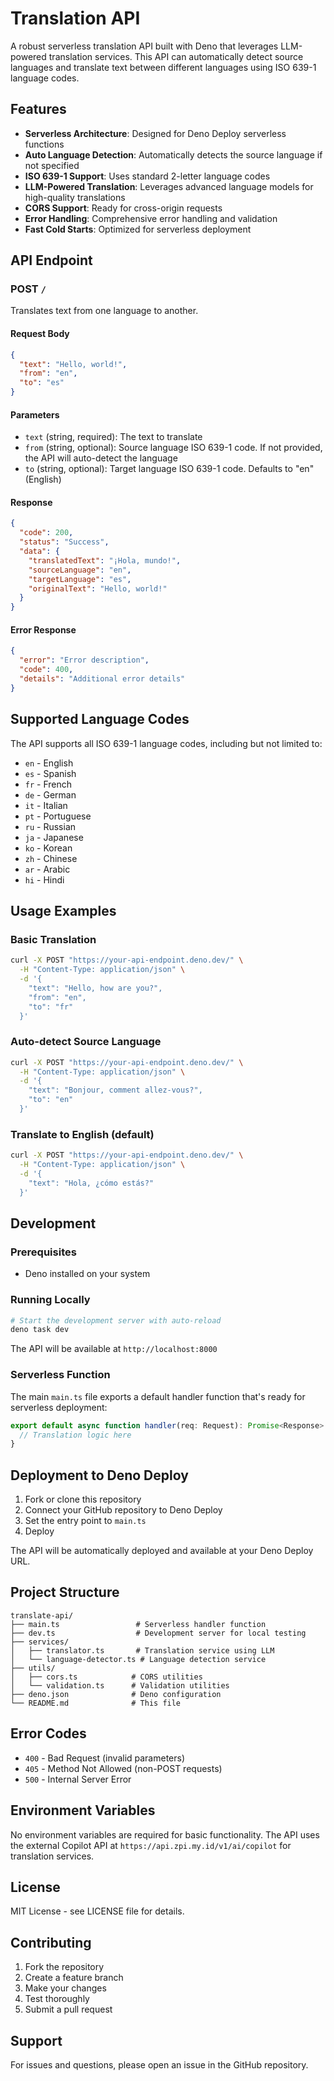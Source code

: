 # Translation API

A robust serverless translation API built with Deno that leverages LLM-powered translation services. This API can automatically detect source languages and translate text between different languages using ISO 639-1 language codes.

## Features

- **Serverless Architecture**: Designed for Deno Deploy serverless functions
- **Auto Language Detection**: Automatically detects the source language if not specified
- **ISO 639-1 Support**: Uses standard 2-letter language codes
- **LLM-Powered Translation**: Leverages advanced language models for high-quality translations
- **CORS Support**: Ready for cross-origin requests
- **Error Handling**: Comprehensive error handling and validation
- **Fast Cold Starts**: Optimized for serverless deployment

## API Endpoint

### POST `/`

Translates text from one language to another.

#### Request Body

```json
{
  "text": "Hello, world!",
  "from": "en",
  "to": "es"
}
```

#### Parameters

- `text` (string, required): The text to translate
- `from` (string, optional): Source language ISO 639-1 code. If not provided, the API will auto-detect the language
- `to` (string, optional): Target language ISO 639-1 code. Defaults to "en" (English)

#### Response

```json
{
  "code": 200,
  "status": "Success",
  "data": {
    "translatedText": "¡Hola, mundo!",
    "sourceLanguage": "en",
    "targetLanguage": "es",
    "originalText": "Hello, world!"
  }
}
```

#### Error Response

```json
{
  "error": "Error description",
  "code": 400,
  "details": "Additional error details"
}
```

## Supported Language Codes

The API supports all ISO 639-1 language codes, including but not limited to:

- `en` - English
- `es` - Spanish
- `fr` - French
- `de` - German
- `it` - Italian
- `pt` - Portuguese
- `ru` - Russian
- `ja` - Japanese
- `ko` - Korean
- `zh` - Chinese
- `ar` - Arabic
- `hi` - Hindi

## Usage Examples

### Basic Translation

```bash
curl -X POST "https://your-api-endpoint.deno.dev/" \
  -H "Content-Type: application/json" \
  -d '{
    "text": "Hello, how are you?",
    "from": "en",
    "to": "fr"
  }'
```

### Auto-detect Source Language

```bash
curl -X POST "https://your-api-endpoint.deno.dev/" \
  -H "Content-Type: application/json" \
  -d '{
    "text": "Bonjour, comment allez-vous?",
    "to": "en"
  }'
```

### Translate to English (default)

```bash
curl -X POST "https://your-api-endpoint.deno.dev/" \
  -H "Content-Type: application/json" \
  -d '{
    "text": "Hola, ¿cómo estás?"
  }'
```

## Development

### Prerequisites

- Deno installed on your system

### Running Locally

```bash
# Start the development server with auto-reload
deno task dev
```

The API will be available at `http://localhost:8000`

### Serverless Function

The main `main.ts` file exports a default handler function that's ready for serverless deployment:

```typescript
export default async function handler(req: Request): Promise<Response> {
  // Translation logic here
}
```

## Deployment to Deno Deploy

1. Fork or clone this repository
2. Connect your GitHub repository to Deno Deploy
3. Set the entry point to `main.ts`
4. Deploy

The API will be automatically deployed and available at your Deno Deploy URL.

## Project Structure

```
translate-api/
├── main.ts                 # Serverless handler function
├── dev.ts                  # Development server for local testing
├── services/
│   ├── translator.ts       # Translation service using LLM
│   └── language-detector.ts # Language detection service
├── utils/
│   ├── cors.ts            # CORS utilities
│   └── validation.ts      # Validation utilities
├── deno.json              # Deno configuration
└── README.md              # This file
```

## Error Codes

- `400` - Bad Request (invalid parameters)
- `405` - Method Not Allowed (non-POST requests)
- `500` - Internal Server Error

## Environment Variables

No environment variables are required for basic functionality. The API uses the external Copilot API at `https://api.zpi.my.id/v1/ai/copilot` for translation services.

## License

MIT License - see LICENSE file for details.

## Contributing

1. Fork the repository
2. Create a feature branch
3. Make your changes
4. Test thoroughly
5. Submit a pull request

## Support

For issues and questions, please open an issue in the GitHub repository.
